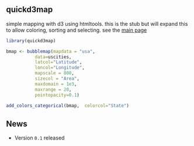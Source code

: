 ## quickd3map

simple mapping with d3 using htmltools. this is the stub but will expand
this to allow coloring, sorting  and selecting. see the [main page](http://zachcp.github.io/quickd3maps-R/)

```r
library(quickd3map)

bmap <- bubblemap(mapdata = "usa",
           data=uscities,
           latcol="Latitude",
           loncol="Longitude",
           mapscale = 800,
           sizecol = "Area",
           maxdomain = 1e3,
           maxrange = 20,
           pointopacity=0.1)

add_colors_categorical(bmap,  colorcol="State")
```

## News

- Version `0.1` released

